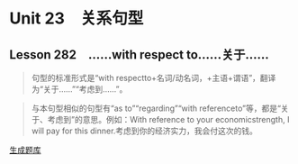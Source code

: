 ﻿ # Unit 23　关系句型
 ## Lesson 282　……with respect to……关于……
 
> 句型的标准形式是“with respectto+名词/动名词，+主语+谓语”，翻译为“关于……”“考虑到……”。

> 与本句型相似的句型有“as to”“regarding”“with referenceto”等，都是“关于、考虑到”的意思。例如：With reference to your economicstrength, I will pay for this dinner.考虑到你的经济实力，我会付这次的钱。


 [生成题库](./sentence/f282.json)